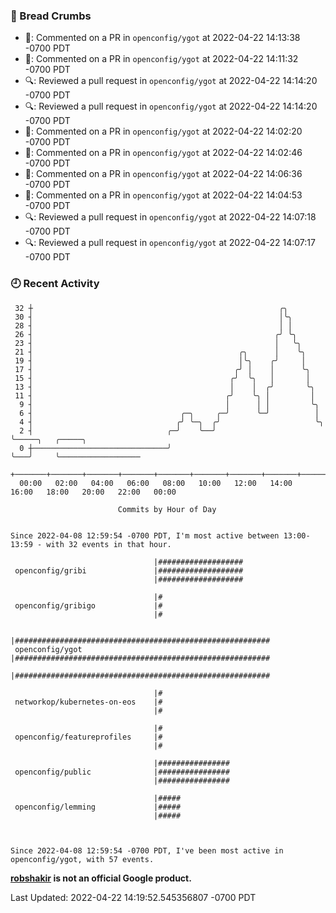 ### 🍞 Bread Crumbs

 * 💬: Commented on a PR in  `openconfig/ygot` at 2022-04-22 14:13:38 -0700 PDT
 * 💬: Commented on a PR in  `openconfig/ygot` at 2022-04-22 14:11:32 -0700 PDT
 * 🔍: Reviewed a pull request in  `openconfig/ygot` at 2022-04-22 14:14:20 -0700 PDT
 * 🔍: Reviewed a pull request in  `openconfig/ygot` at 2022-04-22 14:14:20 -0700 PDT
 * 💬: Commented on a PR in  `openconfig/ygot` at 2022-04-22 14:02:20 -0700 PDT
 * 💬: Commented on a PR in  `openconfig/ygot` at 2022-04-22 14:02:46 -0700 PDT
 * 💬: Commented on a PR in  `openconfig/ygot` at 2022-04-22 14:06:36 -0700 PDT
 * 💬: Commented on a PR in  `openconfig/ygot` at 2022-04-22 14:04:53 -0700 PDT
 * 🔍: Reviewed a pull request in  `openconfig/ygot` at 2022-04-22 14:07:18 -0700 PDT
 * 🔍: Reviewed a pull request in  `openconfig/ygot` at 2022-04-22 14:07:17 -0700 PDT

### 🕘 Recent Activity
```
 32 ┼                                                       ╭╮
 30 ┤                                                       │╰╮
 28 ┤                                                       │ │
 26 ┤                                                      ╭╯ ╰╮
 23 ┤                                                      │   ╰╮
 21 ┤                                              ╭╮      │    ╰╮
 19 ┤                                              │╰╮    ╭╯     │
 17 ┤                                             ╭╯ │    │      ╰╮
 15 ┤                                            ╭╯  ╰╮   │       │
 13 ┤                                            │    │  ╭╯       ╰╮
 11 ┤                                           ╭╯    ╰╮ │         │
  9 ┤                                           │      │ │         ╰╮
  6 ┤                                 ╭─╮     ╭─╯      ╰─╯          │
  4 ┤                                ╭╯ ╰─╮  ╭╯                     ╰╮
  2 ┤                              ╭─╯    ╰──╯                       ╰─────╮   ╭─────╮
  0 ┼──────────────────────────────╯                                       ╰───╯     ╰──────────────────
    +───────+───────+───────+───────+───────+───────+───────+───────+───────+───────+───────+───────+────
  00:00   02:00   04:00   06:00   08:00   10:00   12:00   14:00   16:00   18:00   20:00   22:00   00:00   

						Commits by Hour of Day


Since 2022-04-08 12:59:54 -0700 PDT, I'm most active between 13:00-13:59 - with 32 events in that hour.

```



```
                                |###################
 openconfig/gribi               |###################
                                |###################

                                |#
 openconfig/gribigo             |#
                                |#

                                |#########################################################
 openconfig/ygot                |#########################################################
                                |#########################################################

                                |#
 networkop/kubernetes-on-eos    |#
                                |#

                                |#
 openconfig/featureprofiles     |#
                                |#

                                |################
 openconfig/public              |################
                                |################

                                |#####
 openconfig/lemming             |#####
                                |#####



Since 2022-04-08 12:59:54 -0700 PDT, I've been most active in openconfig/ygot, with 57 events.

```
**[robshakir](mailto:robjs@google.com) is not an official Google product.**  


Last Updated: 2022-04-22 14:19:52.545356807 -0700 PDT
